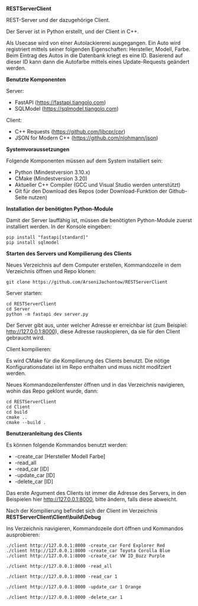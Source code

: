 **RESTServerClient**

REST-Server und der dazugehörige Client.

Der Server ist in Python erstellt, und der Client in C++.

Als Usecase wird von einer Autolackiererei ausgegangen. Ein Auto wird registriert mittels seiner folgenden Eigenschaften: Hersteller, Modell, Farbe. Beim Eintrag des Autos in die Datenbank kriegt es eine ID. Basierend auf dieser ID kann dann die Autofarbe mittels eines Update-Requests geändert werden.

**Benutzte Komponenten**

Server:
* FastAPI (https://fastapi.tiangolo.com)
* SQLModel (https://sqlmodel.tiangolo.com)

Client:
* C++ Requests (https://github.com/libcpr/cpr)
* JSON for Modern C++ (https://github.com/nlohmann/json)

**Systemvoraussetzungen**

Folgende Komponenten müssen auf dem System installiert sein:
* Python (Mindestversion 3.10.x)
* CMake (Mindestversion 3.20)
* Aktueller C++ Compiler (GCC und Visual Studio werden unterstützt)
* Git für den Download des Repos (oder Download-Funktion der Github-Seite nutzen)

**Installation der benötigten Python-Module**

Damit der Server lauffähig ist, müssen die benötigten Python-Module zuerst installiert werden. In der Konsole eingeben:

```
pip install "fastapi[standard]"
pip install sqlmodel
```
**Starten des Servers und Kompilierung des Clients**

Neues Verzeichnis auf dem Computer erstellen, Kommandozeile in dem Verzeichnis öffnen und Repo klonen:

```
git clone https://github.com/ArseniJachontow/RESTServerClient
```

Server starten:

```
cd RESTServerClient
cd Server
python -m fastapi dev server.py
```
Der Server gibt aus, unter welcher Adresse er erreichbar ist (zum Beispiel: http://127.0.0.1:8000), diese Adresse rauskopieren, da sie für den Client gebraucht wird.

Client kompilieren:

Es wird CMake für die Kompilierung des Clients benutzt. Die nötige Konfigurationsdatei ist im Repo enthalten und muss nicht modifziert werden.

Neues Kommandozeilenfenster öffnen und in das Verzeichnis navigieren, wohin das Repo geklont wurde, dann:

```
cd RESTServerClient
cd Client
cd build
cmake ..
cmake --build .
```

**Benutzeranleitung des Clients**

Es können folgende Kommandos benutzt werden:

* -create_car [Hersteller Modell Farbe]
* -read_all
* -read_car [ID]
* -update_car [ID]
* -delete_car [ID]

Das erste Argument des Clients ist immer die Adresse des Servers, in den Beispielen hier http://127.0.0.1:8000, bitte ändern, falls diese abweicht.

Nach der Kompilierung befindet sich der Client im Verzeichnis **RESTServerClient\Client\build\Debug**

Ins Verzeichnis navigieren, Kommandozeile dort öffnen und Kommandos ausprobieren:

```
./client http://127.0.0.1:8000 -create_car Ford Explorer Red
./client http://127.0.0.1:8000 -create_car Toyota Corolla Blue
./client http://127.0.0.1:8000 -create_car VW ID_Buzz Purple

./client http://127.0.0.1:8000 -read_all

./client http://127.0.0.1:8000 -read_car 1

./client http://127.0.0.1:8000 -update_car 1 Orange

./client http://127.0.0.1:8000 -delete_car 1
```
